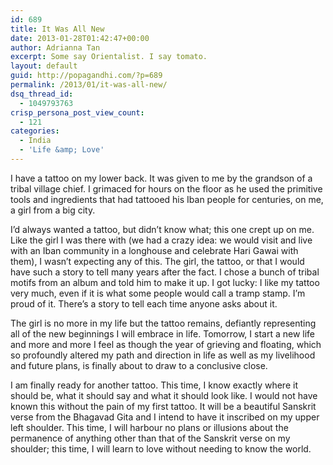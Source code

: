 ```yaml
---
id: 689
title: It Was All New
date: 2013-01-28T01:42:47+00:00
author: Adrianna Tan
excerpt: Some say Orientalist. I say tomato.
layout: default
guid: http://popagandhi.com/?p=689
permalink: /2013/01/it-was-all-new/
dsq_thread_id:
  - 1049793763
crisp_persona_post_view_count:
  - 121
categories:
  - India
  - 'Life &amp; Love'
---
```

I have a tattoo on my lower back. It was given to me by the grandson of a tribal village chief. I grimaced for hours on the floor as he used the primitive tools and ingredients that had tattooed his Iban people for centuries, on me, a girl from a big city.

I&#8217;d always wanted a tattoo, but didn&#8217;t know what; this one crept up on me. Like the girl I was there with (we had a crazy idea: we would visit and live with an Iban community in a longhouse and celebrate Hari Gawai with them), I wasn&#8217;t expecting any of this. The girl, the tattoo, or that I would have such a story to tell many years after the fact. I chose a bunch of tribal motifs from an album and told him to make it up. I got lucky: I like my tattoo very much, even if it is what some people would call a tramp stamp. I&#8217;m proud of it. There&#8217;s a story to tell each time anyone asks about it.

The girl is no more in my life but the tattoo remains, defiantly representing all of the new beginnings I will embrace in life. Tomorrow, I start a new life and more and more I feel as though the year of grieving and floating, which so profoundly altered my path and direction in life as well as my livelihood and future plans, is finally about to draw to a conclusive close.

I am finally ready for another tattoo. This time, I know exactly where it should be, what it should say and what it should look like. I would not have known this without the pain of my first tattoo. It will be a beautiful Sanskrit verse from the Bhagavad Gita and I intend to have it inscribed on my upper left shoulder. This time, I will harbour no plans or illusions about the permanence of anything other than that of the Sanskrit verse on my shoulder; this time, I will learn to love without needing to know the world.
